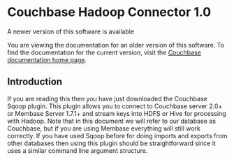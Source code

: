 <a id="hadoop-plugin"></a>

# Couchbase Hadoop Connector 1.0

<div class="notebox warning">
<p>A newer version of this software is available</p>
<p>You are viewing the documentation for an older version of this software. To find the documentation for the current version, visit the <a href="http://docs.couchbase.com">Couchbase documentation home page</a>.</p>
</div>

## Introduction

If you are reading this then you have just downloaded the Couchbase Sqoop
plugin. This plugin allows you to connect to Couchbase server 2.0+ or Membase
Server 1.7.1+ and stream keys into HDFS or Hive for processing with Hadoop. Note
that in this document we will refer to our database as Couchbase, but if you are
using Membase everything will still work correctly. If you have used Sqoop
before for doing imports and exports from other databases then using this plugin
should be straightforward since it uses a similar command line argument
structure.

<a id="hadoop-plugin-installation"></a>
